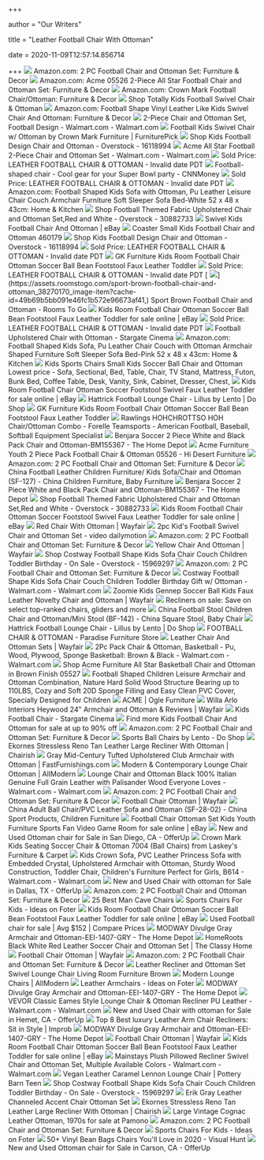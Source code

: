 +++
        
author = "Our Writers"
        
title = "Leather Football Chair With Ottoman"
        
date = 2020-11-09T12:57:14.856714
        
+++
[ ![](https://images-na.ssl-images-amazon.com/images/I/41s91pjOqsL._AC_SX355_.jpg)](https://images-na.ssl-images-amazon.com/images/I/41s91pjOqsL._AC_SX355_.jpg) Amazon.com: 2 PC Football Chair and Ottoman Set: Furniture & Decor
[ ![](https://images-na.ssl-images-amazon.com/images/I/71iyCc0fc0L._AC_SL1200_.jpg)](https://images-na.ssl-images-amazon.com/images/I/71iyCc0fc0L._AC_SL1200_.jpg) Amazon.com: Acme 05526 2-Piece All Star Football Chair and Ottoman Set:  Furniture & Decor
[ ![](https://images-na.ssl-images-amazon.com/images/I/9134mmFVFTL._AC_SL1500_.jpg)](https://images-na.ssl-images-amazon.com/images/I/9134mmFVFTL._AC_SL1500_.jpg) Amazon.com: Crown Mark Football Chair/Ottoman: Furniture & Decor
[ ![](https://www.thebeanbagstore.com/pub/media/catalog/product/f/o/football_swivel_chair_and_ottoman.jpg)](https://www.thebeanbagstore.com/pub/media/catalog/product/f/o/football_swivel_chair_and_ottoman.jpg) Shop Totally Kids Football Swivel Chair & Ottoman
[ ![](https://images-na.ssl-images-amazon.com/images/I/51FnY7xe2BL._AC_.jpg)](https://images-na.ssl-images-amazon.com/images/I/51FnY7xe2BL._AC_.jpg) Amazon.com: Football Shape Vinyl Leather Like Kids Swivel Chair And Ottoman:  Furniture & Decor
[ ![](https://i5.walmartimages.com/asr/54978bab-6cf0-4301-9728-c05426ded1ac_1.571307a2f1222d000dca2851222dc554.jpeg)](https://i5.walmartimages.com/asr/54978bab-6cf0-4301-9728-c05426ded1ac_1.571307a2f1222d000dca2851222dc554.jpeg) 2-Piece Chair and Ottoman Set, Football Design - Walmart.com - Walmart.com
[ ![](https://smhttp-ssl-18667.nexcesscdn.net/8090D3/magento/media/catalog/product/7/0/7003-swivel-chair-1.jpg)](https://smhttp-ssl-18667.nexcesscdn.net/8090D3/magento/media/catalog/product/7/0/7003-swivel-chair-1.jpg) Football Kids Swivel Chair w/ Ottoman by Crown Mark Furniture |  FurniturePick
[ ![](https://ak1.ostkcdn.com/images/products/16118994/Kids-Football-Design-Chair-and-Ottoman-d2b5879a-53eb-4d59-aa4e-f70020d3c224.jpg)](https://ak1.ostkcdn.com/images/products/16118994/Kids-Football-Design-Chair-and-Ottoman-d2b5879a-53eb-4d59-aa4e-f70020d3c224.jpg) Shop Kids Football Design Chair and Ottoman - Overstock - 16118994
[ ![](https://i5.walmartimages.com/asr/bfaa9fac-8990-467c-9cfe-ce20b73d5f93_1.b9a9690b484a2d8da75a95769517f43c.jpeg)](https://i5.walmartimages.com/asr/bfaa9fac-8990-467c-9cfe-ce20b73d5f93_1.b9a9690b484a2d8da75a95769517f43c.jpeg) Acme All Star Football 2-Piece Chair and Ottoman Set - Walmart.com -  Walmart.com
[ ![](https://image.invaluable.com/housePhotos/Abell/29/681829/H0068-L222705404.jpg)](https://image.invaluable.com/housePhotos/Abell/29/681829/H0068-L222705404.jpg) Sold Price: LEATHER FOOTBALL CHAIR & OTTOMAN - Invalid date PDT
[ ![](https://i2.cdn.turner.com/money/dam/assets/130125083715-super-bowl-football-chair-gallery-horizontal.jpg)](https://i2.cdn.turner.com/money/dam/assets/130125083715-super-bowl-football-chair-gallery-horizontal.jpg) Football-shaped chair - Cool gear for your Super Bowl party - CNNMoney
[ ![](https://image.invaluable.com/housePhotos/Abell/29/681829/H0068-L222681403.jpg)](https://image.invaluable.com/housePhotos/Abell/29/681829/H0068-L222681403.jpg) Sold Price: LEATHER FOOTBALL CHAIR & OTTOMAN - Invalid date PDT
[ ![](https://images-na.ssl-images-amazon.com/images/I/51-TqRgPo1L._AC_SL1001_.jpg)](https://images-na.ssl-images-amazon.com/images/I/51-TqRgPo1L._AC_SL1001_.jpg) Amazon.com: Football Shaped Kids Sofa with Ottoman, Pu Leather Leisure Chair  Couch Armchair Furniture Soft Sleeper Sofa Bed-White 52 x 48 x 43cm: Home &  Kitchen
[ ![](https://ak1.ostkcdn.com/images/products/30882733/Football-Themed-Fabric-Upholstered-Chair-and-Ottoman-Set-Red-and-White-240cb9cd-8242-4697-b712-7975f475f90c_600.jpg?impolicy=medium)](https://ak1.ostkcdn.com/images/products/30882733/Football-Themed-Fabric-Upholstered-Chair-and-Ottoman-Set-Red-and-White-240cb9cd-8242-4697-b712-7975f475f90c_600.jpg?impolicy=medium) Shop Football Themed Fabric Upholstered Chair and Ottoman Set,Red and White  - Overstock - 30882733
[ ![](https://i.ebayimg.com/images/g/uCUAAOSw~RVaLafA/s-l300.jpg)](https://i.ebayimg.com/images/g/uCUAAOSw~RVaLafA/s-l300.jpg) Swivel Kids Football Chair And Ottoman | eBay
[ ![](https://www.bedroomfurniturediscounts.com/media/catalog/product/cache/1/image/647x455/de872f0ebe2788fbb19ed4dd7db27516/3/7/37819.jpg)](https://www.bedroomfurniturediscounts.com/media/catalog/product/cache/1/image/647x455/de872f0ebe2788fbb19ed4dd7db27516/3/7/37819.jpg) Coaster Small Kids Football Chair and Ottoman 460179
[ ![](https://ak1.ostkcdn.com/images/products/16118994/Kids-Football-Design-Chair-and-Ottoman-c0a8b518-9777-47ba-97ec-5aacacb88da9.jpg)](https://ak1.ostkcdn.com/images/products/16118994/Kids-Football-Design-Chair-and-Ottoman-c0a8b518-9777-47ba-97ec-5aacacb88da9.jpg) Shop Kids Football Design Chair and Ottoman - Overstock - 16118994
[ ![](https://image.invaluable.com/housePhotos/Abell/29/681829/H0068-L222705384.jpg)](https://image.invaluable.com/housePhotos/Abell/29/681829/H0068-L222705384.jpg) Sold Price: LEATHER FOOTBALL CHAIR & OTTOMAN - Invalid date PDT
[ ![](https://c.shld.net/rpx/i/s/pi/mp/10219565/prod_16626371736?src=https%3A%2F%2Fi.ebayimg.com%2Fimages%2Fg%2FJjMAAOSw0J9bI7LQ%2Fs-l1600.jpg&d=265e2306e42afcf82895fdbe24214be2aebe540f&hei=333&wid=333&op_sharpen=1)](https://c.shld.net/rpx/i/s/pi/mp/10219565/prod_16626371736?src=https%3A%2F%2Fi.ebayimg.com%2Fimages%2Fg%2FJjMAAOSw0J9bI7LQ%2Fs-l1600.jpg&d=265e2306e42afcf82895fdbe24214be2aebe540f&hei=333&wid=333&op_sharpen=1) GK Furniture Kids Room Football Chair Ottoman Soccer Ball Bean Footstool  Faux Leather Toddler
[ ![](https://image.invaluable.com/housePhotos/Abell/29/681829/H0068-L222705390.jpg)](https://image.invaluable.com/housePhotos/Abell/29/681829/H0068-L222705390.jpg) Sold Price: LEATHER FOOTBALL CHAIR & OTTOMAN - Invalid date PDT
[ ![](https://assets.roomstogo.com/sport-brown-football-chair-and-ottoman_38270170_image-item?cache-id=49b69b5bb091e46fc1b572e96673af41,)](https://assets.roomstogo.com/sport-brown-football-chair-and-ottoman_38270170_image-item?cache-id=49b69b5bb091e46fc1b572e96673af41,) Sport Brown Football Chair and Ottoman - Rooms To Go
[ ![](https://i.ebayimg.com/images/g/hAkAAOSwwRld2K32/s-l1600.jpg)](https://i.ebayimg.com/images/g/hAkAAOSwwRld2K32/s-l1600.jpg) Kids Room Football Chair Ottoman Soccer Ball Bean Footstool Faux Leather  Toddler for sale online | eBay
[ ![](https://image.invaluable.com/housePhotos/Abell/29/681829/H0068-L222705379.jpg)](https://image.invaluable.com/housePhotos/Abell/29/681829/H0068-L222705379.jpg) Sold Price: LEATHER FOOTBALL CHAIR & OTTOMAN - Invalid date PDT
[ ![](https://www.stargatecinema.com/images/P/football-01.jpg)](https://www.stargatecinema.com/images/P/football-01.jpg) Football Upholstered Chair with Ottoman - Stargate Cinema
[ ![](https://m.media-amazon.com/images/I/51cW-PnrJkL._AC_SS350_.jpg)](https://m.media-amazon.com/images/I/51cW-PnrJkL._AC_SS350_.jpg) Amazon.com: Football Shaped Kids Sofa, Pu Leather Chair Couch with Ottoman  Armchair Shaped Furniture Soft Sleeper Sofa Bed-Pink 52 x 48 x 43cm: Home &  Kitchen
[ ![](http://www.papayafurniture.com/media/catalog/product/cache/1/image/cca26303308a12ef686cd60af54a5e51/1/7/17_6.jpg)](http://www.papayafurniture.com/media/catalog/product/cache/1/image/cca26303308a12ef686cd60af54a5e51/1/7/17_6.jpg) Kids Sports Chairs Small Kids Soccer Ball Chair and Ottoman Lowest price -  Sofa, Sectional, Bed, Table, Chair, TV Stand, Mattress, Futon, Bunk Bed,  Coffee Table, Desk, Vanity, Sink, Cabinet, Dresser, Chest,
[ ![](https://i.ebayimg.com/images/g/cVcAAOSw48dbI7FR/s-l1600.jpg)](https://i.ebayimg.com/images/g/cVcAAOSw48dbI7FR/s-l1600.jpg) Kids Room Football Chair Ottoman Soccer Footstool Swivel Faux Leather  Toddler for sale online | eBay
[ ![](https://cdn.shopify.com/s/files/1/0606/2893/products/Hattrick_Lounge_1_2048x.jpg?v=1571438876)](https://cdn.shopify.com/s/files/1/0606/2893/products/Hattrick_Lounge_1_2048x.jpg?v=1571438876) Hattrick Football Lounge Chair - Lillus by Lento | Do Shop
[ ![](https://c.shld.net/rpx/i/s/pi/mp/10219565/prod_16626371636?src=https%3A%2F%2Fi.ebayimg.com%2Fimages%2Fg%2FM2gAAOSwPKlbI7Jt%2Fs-l1600.jpg&d=b803f5ad0caec3bbd09455fde43683415f509049&?hei=64&wid=64&qlt=50)](https://c.shld.net/rpx/i/s/pi/mp/10219565/prod_16626371636?src=https%3A%2F%2Fi.ebayimg.com%2Fimages%2Fg%2FM2gAAOSwPKlbI7Jt%2Fs-l1600.jpg&d=b803f5ad0caec3bbd09455fde43683415f509049&?hei=64&wid=64&qlt=50) GK Furniture Kids Room Football Chair Ottoman Soccer Ball Bean Footstool  Faux Leather Toddler
[ ![](https://www.forelle.com/media/images/baseball-softball/34035002-Rawlings-HOHCHROTTSO-HOH-Chair-Ottoman-Combo.jpg)](https://www.forelle.com/media/images/baseball-softball/34035002-Rawlings-HOHCHROTTSO-HOH-Chair-Ottoman-Combo.jpg) Rawlings HOHCHROTTSO HOH Chair/Ottoman Combo - Forelle Teamsports -  American Football, Baseball, Softball Equipment Specialist
[ ![](https://images.homedepot-static.com/productImages/29a099f9-ab54-441c-a499-88ca80045751/svn/black-and-white-benjara-accent-chairs-bm155367-31_600.jpg)](https://images.homedepot-static.com/productImages/29a099f9-ab54-441c-a499-88ca80045751/svn/black-and-white-benjara-accent-chairs-bm155367-31_600.jpg) Benjara Soccer 2 Piece White and Black Pack Chair and Ottoman-BM155367 -  The Home Depot
[ ![](https://images2.imgix.net/p4dbimg/1108/images/5526.jpg?fit=fill&trim=color&trimcolor=FFFFFF&trimtol=5&bg=FFFFFF&w=768&h=576&fm=pjpg)](https://images2.imgix.net/p4dbimg/1108/images/5526.jpg?fit=fill&trim=color&trimcolor=FFFFFF&trimtol=5&bg=FFFFFF&w=768&h=576&fm=pjpg) Acme Furniture Youth 2 Piece Pack Football Chair & Ottoman 05526 - Hi  Desert Furniture
[ ![](https://m.media-amazon.com/images/I/413S17-KKbL._AC_SS350_.jpg)](https://m.media-amazon.com/images/I/413S17-KKbL._AC_SS350_.jpg) Amazon.com: 2 PC Football Chair and Ottoman Set: Furniture & Decor
[ ![](https://image.made-in-china.com/202f0j00COFahZtGLyoM/Football-Leather-Children-Furniture-Kids-Sofa-Chair-and-Ottoman-SF-127-.jpg)](https://image.made-in-china.com/202f0j00COFahZtGLyoM/Football-Leather-Children-Furniture-Kids-Sofa-Chair-and-Ottoman-SF-127-.jpg) China Football Leather Children Furniture/ Kids Sofa/Chair and Ottoman  (SF-127) - China Children Furniture, Baby Furniture
[ ![](https://images.homedepot-static.com/productImages/82af40dd-5bbf-4765-9790-ed90eee7f225/svn/black-and-white-benjara-accent-chairs-bm155367-4f_600.jpg)](https://images.homedepot-static.com/productImages/82af40dd-5bbf-4765-9790-ed90eee7f225/svn/black-and-white-benjara-accent-chairs-bm155367-4f_600.jpg) Benjara Soccer 2 Piece White and Black Pack Chair and Ottoman-BM155367 -  The Home Depot
[ ![](https://ak1.ostkcdn.com/images/products/30882733/Football-Themed-Fabric-Upholstered-Chair-and-Ottoman-Set-Red-and-White-2a974bfd-ec01-45c3-bc9c-cefcca5c3481.jpg)](https://ak1.ostkcdn.com/images/products/30882733/Football-Themed-Fabric-Upholstered-Chair-and-Ottoman-Set-Red-and-White-2a974bfd-ec01-45c3-bc9c-cefcca5c3481.jpg) Shop Football Themed Fabric Upholstered Chair and Ottoman Set,Red and White  - Overstock - 30882733
[ ![](https://i.ebayimg.com/images/g/iZ0AAOSw30JbI7FS/s-l1600.jpg)](https://i.ebayimg.com/images/g/iZ0AAOSw30JbI7FS/s-l1600.jpg) Kids Room Football Chair Ottoman Soccer Footstool Swivel Faux Leather  Toddler for sale online | eBay
[ ![](https://secure.img1-fg.wfcdn.com/im/37808306/resize-h600-w600%5Ecompr-r85/8966/89667128/Adisen+Cloud+Barrel+Chair+and+Ottoman.jpg)](https://secure.img1-fg.wfcdn.com/im/37808306/resize-h600-w600%5Ecompr-r85/8966/89667128/Adisen+Cloud+Barrel+Chair+and+Ottoman.jpg) Red Chair With Ottoman | Wayfair
[ ![](https://s1.dmcdn.net/v/92JME1Ky7dk9S5hWZ/x1080)](https://s1.dmcdn.net/v/92JME1Ky7dk9S5hWZ/x1080) 2pc Kid's Football Swivel Chair and Ottoman Set - video dailymotion
[ ![](https://m.media-amazon.com/images/I/61jlP--K5AL._AC_SS350_.jpg)](https://m.media-amazon.com/images/I/61jlP--K5AL._AC_SS350_.jpg) Amazon.com: 2 PC Football Chair and Ottoman Set: Furniture & Decor
[ ![](https://secure.img1-fg.wfcdn.com/im/63289131/resize-h600-w600%5Ecompr-r85/8966/89665558/Adisen+Cloud+Barrel+Chair+and+Ottoman.jpg)](https://secure.img1-fg.wfcdn.com/im/63289131/resize-h600-w600%5Ecompr-r85/8966/89665558/Adisen+Cloud+Barrel+Chair+and+Ottoman.jpg) Yellow Chair And Ottoman | Wayfair
[ ![](https://ak1.ostkcdn.com/images/products/is/images/direct/41d93dac43b8f460c5581f5a9771f44a5daf177f/Costway-Football-Shape-Kids-Sofa-Chair-Couch-Children-Toddler-Birthday-Gift-w--Ottoman.jpg?impolicy=medium)](https://ak1.ostkcdn.com/images/products/is/images/direct/41d93dac43b8f460c5581f5a9771f44a5daf177f/Costway-Football-Shape-Kids-Sofa-Chair-Couch-Children-Toddler-Birthday-Gift-w--Ottoman.jpg?impolicy=medium) Shop Costway Football Shape Kids Sofa Chair Couch Children Toddler Birthday  - On Sale - Overstock - 15969297
[ ![](https://images-na.ssl-images-amazon.com/images/I/917Gd4qH6pL._AC_UL160_SR160,160_.jpg)](https://images-na.ssl-images-amazon.com/images/I/917Gd4qH6pL._AC_UL160_SR160,160_.jpg) Amazon.com: 2 PC Football Chair and Ottoman Set: Furniture & Decor
[ ![](https://i5.walmartimages.com/asr/6f30d8d7-bf50-4867-95a7-505037a14d7c_1.731762fc10f348f732dd0a727395c65a.jpeg)](https://i5.walmartimages.com/asr/6f30d8d7-bf50-4867-95a7-505037a14d7c_1.731762fc10f348f732dd0a727395c65a.jpeg) Costway Football Shape Kids Sofa Chair Couch Children Toddler Birthday Gift  w/ Ottoman - Walmart.com - Walmart.com
[ ![](https://secure.img1-fg.wfcdn.com/im/20188563/compr-r85/4419/44196711/gennep-soccer-ball-kids-faux-leather-novelty-chair-and-ottoman.jpg)](https://secure.img1-fg.wfcdn.com/im/20188563/compr-r85/4419/44196711/gennep-soccer-ball-kids-faux-leather-novelty-chair-and-ottoman.jpg) Zoomie Kids Gennep Soccer Ball Kids Faux Leather Novelty Chair and Ottoman  | Wayfair
[ ![](https://www.gannett-cdn.com/presto/2020/09/10/USAT/1a184fe4-d50e-4e3b-beb2-e18b0e01a1f3-wayfair-hero.jpg?auto=webp&crop=1991,1120,x7,y0&format=pjpg&width=1200)](https://www.gannett-cdn.com/presto/2020/09/10/USAT/1a184fe4-d50e-4e3b-beb2-e18b0e01a1f3-wayfair-hero.jpg?auto=webp&crop=1991,1120,x7,y0&format=pjpg&width=1200) Recliners on sale: Save on select top-ranked chairs, gliders and more
[ ![](https://image.made-in-china.com/2f0j00lNnaPOEIlFkS/Football-Stool-Children-Chair-and-Ottoman-Mini-Stool-BF-142-.jpg)](https://image.made-in-china.com/2f0j00lNnaPOEIlFkS/Football-Stool-Children-Chair-and-Ottoman-Mini-Stool-BF-142-.jpg) China Football Stool Children Chair and Ottoman/Mini Stool (BF-142) - China  Square Stool, Baby Chair
[ ![](https://cdn.shopify.com/s/files/1/0606/2893/products/Hattrick_Lounge_5_2048x.jpg?v=1571438876)](https://cdn.shopify.com/s/files/1/0606/2893/products/Hattrick_Lounge_5_2048x.jpg?v=1571438876) Hattrick Football Lounge Chair - Lillus by Lento | Do Shop
[ ![](https://paradisefurniture.com/wp-content/uploads/2018/09//7006-KIDS-Chair-Baseball-270x270.jpg)](https://paradisefurniture.com/wp-content/uploads/2018/09//7006-KIDS-Chair-Baseball-270x270.jpg) FOOTBALL CHAIR & OTTOMAN - Paradise Furniture Store
[ ![](https://secure.img1-fg.wfcdn.com/im/37047651/resize-h600-w600%5Ecompr-r85/1190/119044803/Jarin+25.38%22+W+Faux+Leather+Armchair.jpg)](https://secure.img1-fg.wfcdn.com/im/37047651/resize-h600-w600%5Ecompr-r85/1190/119044803/Jarin+25.38%22+W+Faux+Leather+Armchair.jpg) Leather Chair And Ottoman Sets | Wayfair
[ ![](https://i5.walmartimages.com/asr/a4630b79-867f-4702-b035-6265fe801eb3_1.ea9979cc07789b41aa128001b36ce8cb.jpeg)](https://i5.walmartimages.com/asr/a4630b79-867f-4702-b035-6265fe801eb3_1.ea9979cc07789b41aa128001b36ce8cb.jpeg) 2Pc Pack Chair & Ottoman, Basketball - Pu, Wood, Plywood, Sponge  Basketball: Brown & Black - Walmart.com - Walmart.com
[ ![](https://www.localfurnitureoutlet.com/media/catalog/product/cache/1/image/1000x1000/17f82f742ffe127f42dca9de82fb58b1/0/5/05527.jpg)](https://www.localfurnitureoutlet.com/media/catalog/product/cache/1/image/1000x1000/17f82f742ffe127f42dca9de82fb58b1/0/5/05527.jpg) Shop Acme Furniture All Star Basketball Chair and Ottoman in Brown Finish  05527
[ ![](https://assets.costway.com/media/catalog/product/cache/1/image/530x/9df78eab33525d08d6e5fb8d27136e95/8/_/8_287_50.jpg)](https://assets.costway.com/media/catalog/product/cache/1/image/530x/9df78eab33525d08d6e5fb8d27136e95/8/_/8_287_50.jpg) Football Shaped Children Leisure Armchair and Ottoman Combination, Nature  Hard Solid Wood Structure Bearing up to 110LBS, Cozy and Soft 20D Sponge  Filling and Easy Clean PVC Cover, Specially Designed for Children
[ ![](https://oglefurniture.com/wp-content/uploads/2015/11/5526-370x250.jpg)](https://oglefurniture.com/wp-content/uploads/2015/11/5526-370x250.jpg) ACME | Ogle Furniture
[ ![](https://secure.img1-fg.wfcdn.com/im/92181504/compr-r85/3597/35977052/heywood-24-armchair-and-ottoman.jpg)](https://secure.img1-fg.wfcdn.com/im/92181504/compr-r85/3597/35977052/heywood-24-armchair-and-ottoman.jpg) Willa Arlo Interiors Heywood 24" Armchair and Ottoman & Reviews | Wayfair
[ ![](https://www.stargatecinema.com/images/T/460189.jpg)](https://www.stargatecinema.com/images/T/460189.jpg) Kids Football Chair - Stargate Cinema
[ ![](https://pixl.varagesale.com/http://s3.amazonaws.com/hopshop-image-store-production/56194935/0e5e03ea0da248a980d134d9f86cac5c.jpg?_ver=large_uploader_thumbnail&w=640&h=640&fit=crop&s=74c38a6126f65700da3dcd3a46f3f3f0)](https://pixl.varagesale.com/http://s3.amazonaws.com/hopshop-image-store-production/56194935/0e5e03ea0da248a980d134d9f86cac5c.jpg?_ver=large_uploader_thumbnail&w=640&h=640&fit=crop&s=74c38a6126f65700da3dcd3a46f3f3f0) Find more Kids Football Chair And Ottoman for sale at up to 90% off
[ ![](https://m.media-amazon.com/images/I/71boohSvGPL._AC_SS350_.jpg)](https://m.media-amazon.com/images/I/71boohSvGPL._AC_SS350_.jpg) Amazon.com: 2 PC Football Chair and Ottoman Set: Furniture & Decor
[ ![](http://cdn.shopify.com/s/files/1/0606/2893/files/Balls.jpg?11876092054633525686)](http://cdn.shopify.com/s/files/1/0606/2893/files/Balls.jpg?11876092054633525686) Sports Ball Chairs by Lento - Do Shop
[ ![](https://chairish-prod.freetls.fastly.net/image/product/master/20cf8374-0ff7-43e5-895e-ea6822f0e840/ekornes-stressless-reno-tan-leather-large-recliner-with-ottoman-8224)](https://chairish-prod.freetls.fastly.net/image/product/master/20cf8374-0ff7-43e5-895e-ea6822f0e840/ekornes-stressless-reno-tan-leather-large-recliner-with-ottoman-8224) Ekornes Stressless Reno Tan Leather Large Recliner With Ottoman | Chairish
[ ![](https://cdn3.volusion.com/ruru6.74p94/v/vspfiles/photos/HAAOG1179-2.jpg)](https://cdn3.volusion.com/ruru6.74p94/v/vspfiles/photos/HAAOG1179-2.jpg) Gray Mid-Century Tufted Upholstered Club Armchair with Ottoman |  FastFurnishings.com
[ ![](https://secure.img1-fg.wfcdn.com/im/55695771/resize-h600-w600%5Ecompr-r85/6900/69002108/Talley+Swivel+Lounge+Chair+and+Ottoman.jpg)](https://secure.img1-fg.wfcdn.com/im/55695771/resize-h600-w600%5Ecompr-r85/6900/69002108/Talley+Swivel+Lounge+Chair+and+Ottoman.jpg) Modern & Contemporary Lounge Chair Ottoman | AllModern
[ ![](https://i5.walmartimages.com/asr/be2d3306-c752-475d-9353-87d616ea2384_1.49d7c835444ef8231f8c03df20a29015.jpeg)](https://i5.walmartimages.com/asr/be2d3306-c752-475d-9353-87d616ea2384_1.49d7c835444ef8231f8c03df20a29015.jpeg) Lounge Chair and Ottoman Black 100% Italian Genuine Full Grain Leather with  Palisander Wood Everyone Loves - Walmart.com - Walmart.com
[ ![](https://m.media-amazon.com/images/I/71Uwe3jQceL._AC_UL400_.jpg)](https://m.media-amazon.com/images/I/71Uwe3jQceL._AC_UL400_.jpg) Amazon.com: 2 PC Football Chair and Ottoman Set: Furniture & Decor
[ ![](https://secure.img1-fg.wfcdn.com/im/34416230/resize-h600-w600%5Ecompr-r85/6191/61913070/Jovanni+Kids+Chair+and+Ottoman.jpg)](https://secure.img1-fg.wfcdn.com/im/34416230/resize-h600-w600%5Ecompr-r85/6191/61913070/Jovanni+Kids+Chair+and+Ottoman.jpg) Football Chair Ottoman | Wayfair
[ ![](https://image.made-in-china.com/202f0j00OnKasJmrKyol/Adult-Ball-Chair-PVC-Leather-Sofa-and-Ottoman-SF-28-02-.jpg)](https://image.made-in-china.com/202f0j00OnKasJmrKyol/Adult-Ball-Chair-PVC-Leather-Sofa-and-Ottoman-SF-28-02-.jpg) China Adult Ball Chair/PVC Leather Sofa and Ottoman (SF-28-02) - China  Sport Products, Children Furniture
[ ![](https://i.ebayimg.com/00/s/NjQyWDY4MA==/z/VJkAAOSwNWxaBIpb/$_57.JPG?set_id=8800005007)](https://i.ebayimg.com/00/s/NjQyWDY4MA==/z/VJkAAOSwNWxaBIpb/$_57.JPG?set_id=8800005007) Football Chair Ottoman Set Kids Youth Furniture Sports Fan Video Game Room  for sale online | eBay
[ ![](https://images.offerup.com/B86YAukjGWiJlDzUeb56YLncyl4=/300x225/3636/363690e7dcc64afab6bfdddb6a130b46.jpg)](https://images.offerup.com/B86YAukjGWiJlDzUeb56YLncyl4=/300x225/3636/363690e7dcc64afab6bfdddb6a130b46.jpg) New and Used Ottoman chair for Sale in San Diego, CA - OfferUp
[ ![](https://imgres.tailbase.com/rzdimg/prods/800/220001_1.jpg?width=398)](https://imgres.tailbase.com/rzdimg/prods/800/220001_1.jpg?width=398) Crown Mark Kids Seating Soccer Chair & Ottoman 7004 (Ball Chairs) from  Laskey's Furniture & Carpet
[ ![](https://i5.walmartimages.com/asr/39dbafac-4e0f-49c0-a34c-bea1b2ef301c.12281636a48041f6e4a38ffd2796f012.jpeg?odnWidth=612&odnHeight=612&odnBg=ffffff)](https://i5.walmartimages.com/asr/39dbafac-4e0f-49c0-a34c-bea1b2ef301c.12281636a48041f6e4a38ffd2796f012.jpeg?odnWidth=612&odnHeight=612&odnBg=ffffff) Kids Crown Sofa, PVC Leather Princess Sofa with Embedded Crystal,  Upholstered Armchair with Ottoman, Sturdy Wood Construction, Toddler Chair,  Children's Furniture Perfect for Girls, B614 - Walmart.com - Walmart.com
[ ![](https://photos.offerup.com/3zsp-cr5517eMlHlC1EV_BLRLvo=/300x400/92c0/92c07b3c386b41b1bab1ca294859116a.jpg)](https://photos.offerup.com/3zsp-cr5517eMlHlC1EV_BLRLvo=/300x400/92c0/92c07b3c386b41b1bab1ca294859116a.jpg) New and Used Chair with ottoman for Sale in Dallas, TX - OfferUp
[ ![](https://m.media-amazon.com/images/I/51DI18JQNOL._AC_UL400_.jpg)](https://m.media-amazon.com/images/I/51DI18JQNOL._AC_UL400_.jpg) Amazon.com: 2 PC Football Chair and Ottoman Set: Furniture & Decor
[ ![](https://homestratosphere.s3.amazonaws.com/wp-content/uploads/2015/10/27203235/5-Man-Cave-Chair-Amazon-Clark-Collection-1-870x676.jpg)](https://homestratosphere.s3.amazonaws.com/wp-content/uploads/2015/10/27203235/5-Man-Cave-Chair-Amazon-Clark-Collection-1-870x676.jpg) 25 Best Man Cave Chairs
[ ![](https://foter.com/photos/269/sports-chairs-for-kids.jpg?s=ts3)](https://foter.com/photos/269/sports-chairs-for-kids.jpg?s=ts3) Sports Chairs For Kids - Ideas on Foter
[ ![](https://i.ebayimg.com/images/g/aeMAAOSw1vFfaC2d/s-l225.jpg)](https://i.ebayimg.com/images/g/aeMAAOSw1vFfaC2d/s-l225.jpg) Kids Room Football Chair Ottoman Soccer Ball Bean Footstool Faux Leather  Toddler for sale online | eBay
[ ![](https://www.second-hand-furniture.com/images/?i=aHR0cHM6Ly9zdG9yYWdlLmJocy5jbG91ZC5vdmgubmV0L3YxL0FVVEhfZTdkMTU0NTBiZWRkNDBiOWI1OTllMDc1NTI3ZGYzY2IvbGFzYWxsZS9fRm9vdGJhbGxfQ2hhaXJfYW1wX290dG9tYW5fUkVEVUNFRF9fMTk1X181ZjJhNzdlZmQ4MDAyLmpwZw)](https://www.second-hand-furniture.com/images/?i=aHR0cHM6Ly9zdG9yYWdlLmJocy5jbG91ZC5vdmgubmV0L3YxL0FVVEhfZTdkMTU0NTBiZWRkNDBiOWI1OTllMDc1NTI3ZGYzY2IvbGFzYWxsZS9fRm9vdGJhbGxfQ2hhaXJfYW1wX290dG9tYW5fUkVEVUNFRF9fMTk1X181ZjJhNzdlZmQ4MDAyLmpwZw) Used Football chair for sale | Avg $152 | Compare Prices
[ ![](https://images.homedepot-static.com/productImages/b50c62b5-1a76-408d-a2cf-dd1d08588056/svn/tan-modway-accent-chairs-eei-1407-tan-64_600.jpg)](https://images.homedepot-static.com/productImages/b50c62b5-1a76-408d-a2cf-dd1d08588056/svn/tan-modway-accent-chairs-eei-1407-tan-64_600.jpg) MODWAY Divulge Gray Armchair and Ottoman-EEI-1407-GRY - The Home Depot
[ ![](https://cdn.theclassyhome.com/600x600/OCN-314086_1.jpg)](https://cdn.theclassyhome.com/600x600/OCN-314086_1.jpg) HomeRoots Black White Red Leather Soccer Chair and Ottoman Set | The Classy  Home
[ ![](https://secure.img1-fg.wfcdn.com/im/44100878/resize-h310-w310%5Ecompr-r85/1256/12568245/vonda-kids-recliner-with-ottoman-storage-compartment.jpg)](https://secure.img1-fg.wfcdn.com/im/44100878/resize-h310-w310%5Ecompr-r85/1256/12568245/vonda-kids-recliner-with-ottoman-storage-compartment.jpg) Football Chair Ottoman | Wayfair
[ ![](https://m.media-amazon.com/images/I/61jGhsLO-PL._AC_UL400_.jpg)](https://m.media-amazon.com/images/I/61jGhsLO-PL._AC_UL400_.jpg) Amazon.com: 2 PC Football Chair and Ottoman Set: Furniture & Decor
[ ![](https://www.livingspaces.com/globalassets/productassets/200000-299999/240000-249999/246000-246999/246900-246999/246953/246953_brown_leather_accent_chair_signature_01.jpg)](https://www.livingspaces.com/globalassets/productassets/200000-299999/240000-249999/246000-246999/246900-246999/246953/246953_brown_leather_accent_chair_signature_01.jpg) Leather Recliner and Ottoman Set Swivel Lounge Chair Living Room Furniture  Brown
[ ![](https://secure.img1-fg.wfcdn.com/im/02853315/resize-h310-w310%5Ecompr-r85/1056/105668392/talley-swivel-lounge-chair-and-ottoman.jpg)](https://secure.img1-fg.wfcdn.com/im/02853315/resize-h310-w310%5Ecompr-r85/1056/105668392/talley-swivel-lounge-chair-and-ottoman.jpg) Modern Lounge Chairs | AllModern
[ ![](https://foter.com/photos/title/leather-armchairs.jpg)](https://foter.com/photos/title/leather-armchairs.jpg) Leather Armchairs - Ideas on Foter
[ ![](https://images.homedepot-static.com/productImages/d7a1eaa2-98b1-4671-a047-90b988b26b2e/svn/gray-modway-accent-chairs-eei-1407-gry-c3_600.jpg)](https://images.homedepot-static.com/productImages/d7a1eaa2-98b1-4671-a047-90b988b26b2e/svn/gray-modway-accent-chairs-eei-1407-gry-c3_600.jpg) MODWAY Divulge Gray Armchair and Ottoman-EEI-1407-GRY - The Home Depot
[ ![](https://i5.walmartimages.com/asr/62ab2cdd-3d24-4a5a-8e2d-5f5768a85b39_1.8929d98b9f7b6e614f1c22a52693dd76.jpeg?odnWidth=612&odnHeight=612&odnBg=ffffff)](https://i5.walmartimages.com/asr/62ab2cdd-3d24-4a5a-8e2d-5f5768a85b39_1.8929d98b9f7b6e614f1c22a52693dd76.jpeg?odnWidth=612&odnHeight=612&odnBg=ffffff) VEVOR Classic Eames Style Lounge Chair & Ottoman Recliner PU Leather -  Walmart.com - Walmart.com
[ ![](https://images.offerup.com/qN8Lx4XSC9_OvWdq-NRSt8ndXko=/300x617/18ae/18aefa297fe24f80bfa121681e1844eb.jpg)](https://images.offerup.com/qN8Lx4XSC9_OvWdq-NRSt8ndXko=/300x617/18ae/18aefa297fe24f80bfa121681e1844eb.jpg) New and Used Chair with ottoman for Sale in Hemet, CA - OfferUp
[ ![](https://cdn.improb.com/wp-content/uploads/2017/11/top-8-best-leather-recliner-sofa-chairs-for-the-house.jpg)](https://cdn.improb.com/wp-content/uploads/2017/11/top-8-best-leather-recliner-sofa-chairs-for-the-house.jpg) Top 8 Best luxury Leather Arm Chair Recliners: Sit in Style | Improb
[ ![](https://images.homedepot-static.com/productImages/428494f7-cb16-4153-bd1f-a215ae1acf93/svn/gray-modway-accent-chairs-eei-1407-gry-4f_600.jpg)](https://images.homedepot-static.com/productImages/428494f7-cb16-4153-bd1f-a215ae1acf93/svn/gray-modway-accent-chairs-eei-1407-gry-4f_600.jpg) MODWAY Divulge Gray Armchair and Ottoman-EEI-1407-GRY - The Home Depot
[ ![](https://secure.img1-fg.wfcdn.com/im/46686570/resize-h310-w310%5Ecompr-r85/6595/65959359/lach-kids-chair-and-ottoman.jpg)](https://secure.img1-fg.wfcdn.com/im/46686570/resize-h310-w310%5Ecompr-r85/6595/65959359/lach-kids-chair-and-ottoman.jpg) Football Chair Ottoman | Wayfair
[ ![](https://i.ebayimg.com/images/g/1jIAAOSwZzNfko6e/s-l225.jpg)](https://i.ebayimg.com/images/g/1jIAAOSwZzNfko6e/s-l225.jpg) Kids Room Football Chair Ottoman Soccer Ball Bean Footstool Faux Leather  Toddler for sale online | eBay
[ ![](https://i5.walmartimages.com/asr/00df816b-910a-423a-bbee-973235075518_1.148d81ff9472267661b19e1426dee407.jpeg)](https://i5.walmartimages.com/asr/00df816b-910a-423a-bbee-973235075518_1.148d81ff9472267661b19e1426dee407.jpeg) Mainstays Plush Pillowed Recliner Swivel Chair and Ottoman Set, Multiple  Available Colors - Walmart.com - Walmart.com
[ ![](https://assets.ptimgs.com/ptimgs/rk/images/dp/wcm/202028/0003/vegan-leather-caramel-lennon-lounge-chair-c.jpg)](https://assets.ptimgs.com/ptimgs/rk/images/dp/wcm/202028/0003/vegan-leather-caramel-lennon-lounge-chair-c.jpg) Vegan Leather Caramel Lennon Lounge Chair | Pottery Barn Teen
[ ![](https://ak1.ostkcdn.com/images/products/is/images/direct/218191d89405bf2c087abdb5f208ef7c325a9743/Costway-Football-Shape-Kids-Sofa-Chair-Couch-Children-Toddler-Birthday-Gift-w--Ottoman.jpg?impolicy=medium)](https://ak1.ostkcdn.com/images/products/is/images/direct/218191d89405bf2c087abdb5f208ef7c325a9743/Costway-Football-Shape-Kids-Sofa-Chair-Couch-Children-Toddler-Birthday-Gift-w--Ottoman.jpg?impolicy=medium) Shop Costway Football Shape Kids Sofa Chair Couch Children Toddler Birthday  - On Sale - Overstock - 15969297
[ ![](https://cdn.decorpad.com/photos/2020/09/26/channeled-leather-ottoman-erik-gray-channel-chair-set.jpeg)](https://cdn.decorpad.com/photos/2020/09/26/channeled-leather-ottoman-erik-gray-channel-chair-set.jpeg) Erik Gray Leather Channeled Accent Chair Ottoman Set
[ ![](https://chairish-prod.freetls.fastly.net/image/product/sized/c7b2e009-690a-42e3-b758-3dac690ee7cc/ekornes-stressless-reno-tan-leather-large-recliner-with-ottoman-4761?aspect=fit&width=640&height=640)](https://chairish-prod.freetls.fastly.net/image/product/sized/c7b2e009-690a-42e3-b758-3dac690ee7cc/ekornes-stressless-reno-tan-leather-large-recliner-with-ottoman-4761?aspect=fit&width=640&height=640) Ekornes Stressless Reno Tan Leather Large Recliner With Ottoman | Chairish
[ ![](https://cdn20.pamono.com/p/g/5/6/566706_sbf5mhb2x1/large-vintage-cognac-leather-ottoman-1970s-2.jpg)](https://cdn20.pamono.com/p/g/5/6/566706_sbf5mhb2x1/large-vintage-cognac-leather-ottoman-1970s-2.jpg) Large Vintage Cognac Leather Ottoman, 1970s for sale at Pamono
[ ![](https://images-na.ssl-images-amazon.com/images/I/51kCRBTqHdL._AC_UL160_SR160,160_.jpg)](https://images-na.ssl-images-amazon.com/images/I/51kCRBTqHdL._AC_UL160_SR160,160_.jpg) Amazon.com: 2 PC Football Chair and Ottoman Set: Furniture & Decor
[ ![](https://foter.com/photos/242/youth-baseball-chair-and-ottoman.jpg?s=ts3)](https://foter.com/photos/242/youth-baseball-chair-and-ottoman.jpg?s=ts3) Sports Chairs For Kids - Ideas on Foter
[ ![](https://visualhunt.com/photos/11/bean-bag-chair-28.jpg?s=pi)](https://visualhunt.com/photos/11/bean-bag-chair-28.jpg?s=pi) 50+ Vinyl Bean Bags Chairs You'll Love in 2020 - Visual Hunt
[ ![](https://photos.offerup.com/vndkOuoJmXt53kfzUE3BJiIszKE=/300x400/8cf4/8cf436e87d5e43f4804bd57fa024f6fd.jpg)](https://photos.offerup.com/vndkOuoJmXt53kfzUE3BJiIszKE=/300x400/8cf4/8cf436e87d5e43f4804bd57fa024f6fd.jpg) New and Used Ottoman chair for Sale in Carson, CA - OfferUp
